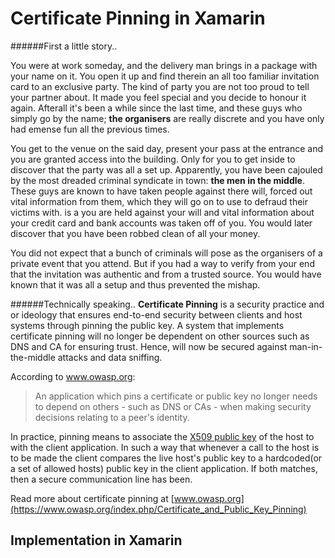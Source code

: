 # Certificate Pinning in Xamarin

######First a little story..

You were at work someday, and the delivery man brings in a package with your name on it. You open it up and find therein an all too familiar invitation card to an exclusive party. The kind of party you are not too proud to tell your partner about. It made you feel special and you decide to honour it again. Afterall it's been a while since the last time, and these guys who simply go by the name; **the organisers** are really discrete and you have only had emense fun all the previous times. 

You get to the venue on the said day, present your pass at the entrance and you are granted access into the building. Only for you to get inside to discover that the party was all a set up. Apparently, you have been cajouled by the most dreaded criminal syndicate in town:  **the men in the middle**. These guys are known to have taken people against there will, forced out vital information from them, which they will go on to use to defraud their victims with. is a  you are held against your will and vital information about your credit card and bank accounts was taken off of you. You would later discover that you have been robbed clean of all your money.

You did not expect that a bunch of criminals will pose as the organisers of a private event that you attend. But if you had a way to verify from your end that the invitation was authentic and from a trusted source. You would have known that it was all a setup and thus prevented the mishap.

######Technically speaking..
**Certificate Pinning** is a security practice and or ideology that ensures end-to-end security between clients and host systems through pinning the public key. A system that implements certificate pinning will no longer be dependent on other sources such as DNS and CA for ensuring trust. Hence, will now be secured against man-in-the-middle attacks and data sniffing.

According to www.owasp.org:
>  An application which pins a certificate or public key no longer needs to depend on others - such as DNS or CAs - when making security decisions relating to a peer's identity.

In practice, pinning means to associate the [X509 public key](https://en.wikipedia.org/wiki/X.509) of the host to with the client application. In such a way that whenever a call to the host is to be made the client compares the live host's public key to a hardcoded(or a set of allowed hosts) public key in the client application. If both matches, then a secure communication line has been.

Read more about certificate pinning at [www.owasp.org](https://www.owasp.org/index.php/Certificate_and_Public_Key_Pinning)

## Implementation in Xamarin 
